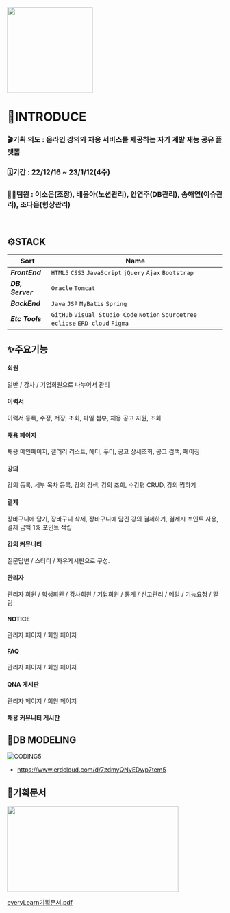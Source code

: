 <img src="https://i.imgur.com/ggci7Mm.png"  width="200" height="200"/>

# 📢INTRODUCE
### 🎬기획 의도 : 온라인 강의와 채용 서비스를 제공하는 자기 계발 재능 공유 플랫폼
### 🗓기간 : 22/12/16 ~ 23/1/12(4주)
### 👩‍💻팀원 : 이소은(조장), 배윤아(노션관리), 안연주(DB관리), 송해연(이슈관리), 조다은(형상관리)
<br>

## ⚙STACK

| Sort             | Name                                                                               |
| ---------------- | --------------------------------------------------------------                     |
| **_FrontEnd_**   | `HTML5` `CSS3` `JavaScript` `jQuery`  `Ajax` `Bootstrap`                           |
| **_DB, Server_** | `Oracle` `Tomcat`                                                                  |
| **_BackEnd_**    | `Java` `JSP` `MyBatis` `Spring`                                                    |
| **_Etc Tools_**  | `GitHub` `Visual Studio Code` `Notion` `Sourcetree` `eclipse` `ERD cloud` `Figma`  |

## ✨주요기능

#### 회원 
일반 / 강사 / 기업회원으로 나누어서 관리

#### 이력서
이력서 등록, 수정, 저장, 조회, 파일 첨부, 채용 공고 지원, 조회

#### 채용 페이지
채용 메인페이지, 갤러리 리스트, 헤더, 푸터, 공고 상세조회, 공고 검색, 페이징
 
#### 강의
강의 등록, 세부 목차 등록, 강의 검색, 강의 조회, 수강평 CRUD, 강의 찜하기

#### 결제
장바구니에 담기, 장바구니 삭제, 장바구니에 담긴 강의 결제하기, 결제시 포인트 사용, 결제 금액 1% 포인트 적립

#### 강의 커뮤니티
질문답변 / 스터디 / 자유게시판으로 구성.

#### 관리자
관리자 회원 / 학생회원 / 강사회원 / 기업회원 / 통계 / 신고관리 / 메일 / 기능요청 / 알림

#### NOTICE
관리자 페이지 / 회원 페이지

#### FAQ
관리자 페이지 / 회원 페이지

#### QNA 게시판
관리자 페이지 / 회원 페이지

#### 채용 커뮤니티 게시판


## 🔗DB MODELING

![CODING5](https://i.imgur.com/UrrmP7J.png "DBMODELING")
- https://www.erdcloud.com/d/7zdmyQNvEDwp7tem5

## 📃기획문서
<img src="https://user-images.githubusercontent.com/102150285/213988439-2efc7873-b100-43f5-9e09-dfa3e613adfc.jpg"  width="400" height="200"/>

[everyLearn기획문서.pdf](https://github.com/AnYeonJuuuu/Final-Project_EveryLearn/files/10477600/everyLearn.pdf)

